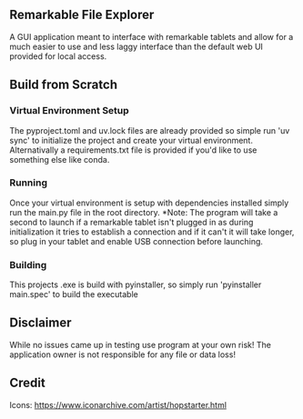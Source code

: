 ## Remarkable File Explorer
A GUI application meant to interface with remarkable tablets and allow for a much easier to use and less laggy interface than the default web UI provided for local access.

## Build from Scratch

### Virtual Environment Setup
The pyproject.toml and uv.lock files are already provided so simple run 'uv sync' to initialize the project and create your virtual environment. Alternativally a requirements.txt file is provided if you'd like to use something else like conda.

### Running
Once your virtual environment is setup with dependencies installed simply run the main.py file in the root directory. *Note: The program will take a second to launch if a remarkable tablet isn't plugged in as during initialization it tries to establish a connection and if it can't it will take longer, so plug in your tablet and enable USB connection before launching.

### Building
This projects .exe is build with pyinstaller, so simply run 'pyinstaller main.spec' to build the executable

## Disclaimer
While no issues came up in testing use program at your own risk! The application owner is not responsible for any file or data loss!

## Credit
Icons: https://www.iconarchive.com/artist/hopstarter.html
